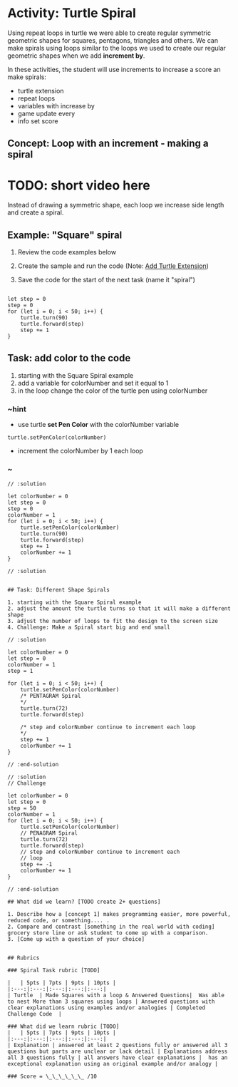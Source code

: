 # Activity: Turtle Spiral  

Using repeat loops in turtle we were able to create regular symmetric geometric shapes for squares, pentagons, triangles and others.  We can make spirals using loops similar to the loops we used to create our regular geometric shapes when we add **increment by**.

In these activities, the student will use increments to increase a score an make spirals: 

* turtle extension  
* repeat loops  
* variables with increase by  
* game update every  
* info set score  


## Concept: Loop with an increment - making a spiral

# TODO: short video here 

Instead of drawing a symmetric shape, each loop we increase side length and create a spiral.

## Example: "Square" spiral

1. Review the code examples below
2. Create the sample and run the code (Note: [Add Turtle Extension](../static/TurtleExtension.gif))

3. Save the code for the start of the next task (name it "spiral") 


```block  

let step = 0
step = 0
for (let i = 0; i < 50; i++) {
    turtle.turn(90)
    turtle.forward(step)
    step += 1
}

```  

## Task: add color to the code 
1. starting with the Square Spiral example  
2. add a variable for colorNumber and set it equal to 1  
3. in the loop change the color of the turtle pen using colorNumber



### ~hint
  - use turtle **set Pen Color** with the colorNumber variable  

 ```block
 turtle.setPenColor(colorNumber)
 ```

  - increment the colorNumber by 1 each loop  
### ~
  

```block  
// :solution

let colorNumber = 0
let step = 0
step = 0
colorNumber = 1
for (let i = 0; i < 50; i++) {
    turtle.setPenColor(colorNumber)
    turtle.turn(90)
    turtle.forward(step)
    step += 1
    colorNumber += 1
}

// :solution
```

```block

## Task: Different Shape Spirals

1. starting with the Square Spiral example  
2. adjust the amount the turtle turns so that it will make a different shape 
3. adjust the number of loops to fit the design to the screen size
4. Challenge: Make a Spiral start big and end small 

// :solution

let colorNumber = 0
let step = 0
colorNumber = 1
step = 1

for (let i = 0; i < 50; i++) {
    turtle.setPenColor(colorNumber)
    /* PENTAGRAM Spiral
    */
    turtle.turn(72)
    turtle.forward(step)
    
    /* step and colorNumber continue to increment each loop 
    */
    step += 1
    colorNumber += 1
}

// :end-solution

// :solution
// Challenge

let colorNumber = 0
let step = 0
step = 50
colorNumber = 1
for (let i = 0; i < 50; i++) {
    turtle.setPenColor(colorNumber)
    // PENAGRAM Spiral
    turtle.turn(72)
    turtle.forward(step)
    // step and colorNumber continue to increment each
    // loop
    step += -1
    colorNumber += 1
}

// :end-solution

## What did we learn? [TODO create 2+ questions]

1. Describe how a [concept 1] makes programming easier, more powerful, reduced code, or something.... .  
2. Compare and contrast [something in the real world with coding] grocery store line or ask student to come up with a comparison.  
3. [Come up with a question of your choice]


## Rubrics

### Spiral Task rubric [TODO]

|   | 5pts | 7pts | 9pts | 10pts |
|:---:|:---:|:---:|:---:|:---:|
| Turtle  | Made Squares with a loop & Answered Questions|  Was able to nest More than 3 squares using loops | Answered questions with clear explanations using examples and/or analogies | Completed Challenge Code  |

### What did we learn rubric [TODO]
|   | 5pts | 7pts | 9pts | 10pts |
|:---:|:---:|:---:|:---:|:---:|
| Explanation | answered at least 2 questions fully or answered all 3 questions but parts are unclear or lack detail | Explanations address all 3 questions fully | all answers have clear explanations |  has an exceptional explanation using an original example and/or analogy |

### Score = \_\_\_\_\_\_ /10 